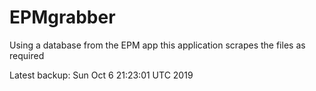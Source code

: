 # EPMgrabber
Using a database from the EPM app this application scrapes the files as required


Latest backup: Sun Oct 6 21:23:01 UTC 2019
